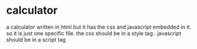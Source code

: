 # calculator
a calculator written in html but it has the css and javascript embedded in it. so it is just one specific file.
the css should be in a style tag . <style>#css</style>
javascript should be in a script tag <script> #javascript </script>
